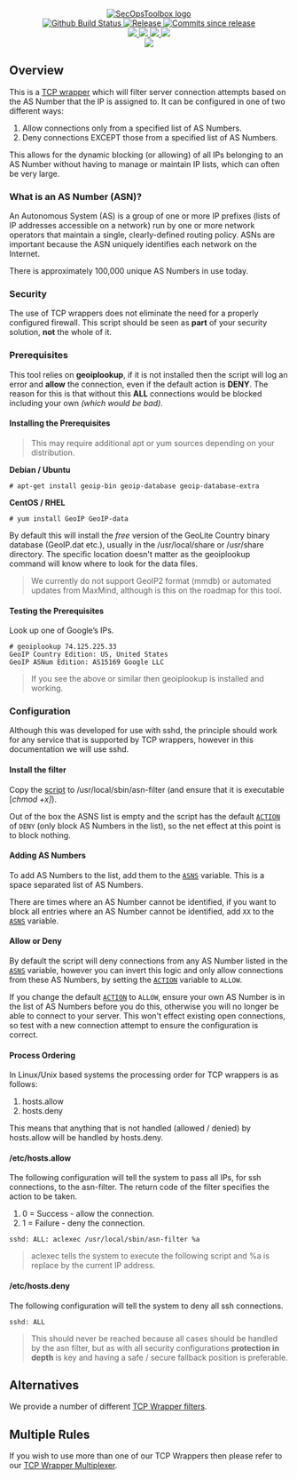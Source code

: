<p align="center">
    <a href="https://github.com/SecOpsToolbox/">
        <img src="https://cdn.wolfsoftware.com/assets/images/github/organisations/secopstoolbox/black-and-white-circle-256.png" alt="SecOpsToolbox logo" />
    </a>
    <br />
    <a href="https://github.com/SecOpsToolbox/tcp-wrapper-asn-filter/actions/workflows/pipeline.yml">
        <img src="https://img.shields.io/github/workflow/status/SecOpsToolbox/tcp-wrapper-asn-filter/pipeline/master?style=for-the-badge" alt="Github Build Status">
    </a>
    <a href="https://github.com/SecOpsToolbox/tcp-wrapper-asn-filter/releases/latest">
        <img src="https://img.shields.io/github/v/release/SecOpsToolbox/tcp-wrapper-asn-filter?color=blue&label=Latest%20Release&style=for-the-badge" alt="Release">
    </a>
    <a href="https://github.com/SecOpsToolbox/tcp-wrapper-asn-filter/releases/latest">
        <img src="https://img.shields.io/github/commits-since/SecOpsToolbox/tcp-wrapper-asn-filter/latest.svg?color=blue&style=for-the-badge" alt="Commits since release">
    </a>
    <br />
    <a href=".github/CODE_OF_CONDUCT.md">
        <img src="https://img.shields.io/badge/Code%20of%20Conduct-blue?style=for-the-badge" />
    </a>
    <a href=".github/CONTRIBUTING.md">
        <img src="https://img.shields.io/badge/Contributing-blue?style=for-the-badge" />
    </a>
    <a href=".github/SECURITY.md">
        <img src="https://img.shields.io/badge/Report%20Security%20Concern-blue?style=for-the-badge" />
    </a>
    <a href="https://github.com/SecOpsToolbox/tcp-wrapper-asn-filter/issues">
        <img src="https://img.shields.io/badge/Get%20Support-blue?style=for-the-badge" />
    </a>
    <br />
    <a href="https://wolfsoftware.com/">
        <img src="https://img.shields.io/badge/Created%20by%20Wolf%20Software-blue?style=for-the-badge" />
    </a>
</p>

## Overview

This is a [TCP wrapper](https://en.wikipedia.org/wiki/TCP_Wrappers) which will filter server connection attempts based on the AS Number that the IP is assigned to. It can be configured in one of two different ways:

1. Allow connections only from a specified list of AS Numbers.
1. Deny connections EXCEPT those from a specified list of AS Numbers.

This allows for the dynamic blocking (or allowing) of all IPs belonging to an AS Number without having to manage or maintain IP lists, which can often be very large.

### What is an AS Number (ASN)?

An Autonomous System (AS) is a group of one or more IP prefixes (lists of IP addresses accessible on a network) run by one or more network operators that maintain a single, clearly-defined routing policy. ASNs are important because the ASN uniquely identifies each network on the Internet.

There is approximately 100,000 unique AS Numbers in use today.

### Security

The use of TCP wrappers does not eliminate the need for a properly configured firewall. This script should be seen as **part** of your security solution, **not** the whole of it.

### Prerequisites

This tool relies on **geoiplookup**, if it is not installed then the script will log an error and **allow** the connection, even if the default action is **DENY**. The reason for this is that without this **ALL** connections would be blocked including your own *(which would be bad)*.

#### Installing the Prerequisites

> This may require additional apt or yum sources depending on your distribution.

<b>Debian / Ubuntu</b>

```shell
# apt-get install geoip-bin geoip-database geoip-database-extra
```

<b>CentOS / RHEL</b>

```shell
# yum install GeoIP GeoIP-data
```

By default this will install the *free* version of the GeoLite Country binary database (GeoIP.dat etc.), usually in the /usr/local/share or /usr/share directory. The specific location doesn't matter as the geoiplookup command will know where to look for the data files.

> We currently do not support GeoIP2 format (mmdb) or automated updates from MaxMind, although is this on the roadmap for this tool.

#### Testing the Prerequisites

Look up one of Google’s IPs.

```shell
# geoiplookup 74.125.225.33
GeoIP Country Edition: US, United States
GeoIP ASNum Edition: AS15169 Google LLC
```

> If you see the above or similar then geoiplookup is installed and working.

### Configuration

Although this was developed for use with sshd, the principle should work for any service that is supported by TCP wrappers, however in this documentation we will use sshd.

#### Install the filter

Copy the [script](src/asn-filter.sh) to /usr/local/sbin/asn-filter (and ensure that it is executable [*chmod +x]*).

Out of the box the ASNS list is empty and the script has the default [`ACTION`](src/asn-filter.sh#L29) of `DENY` (only block AS Numbers in the list), so the net effect at this point is to block nothing.

#### Adding AS Numbers

To add AS Numbers to the list, add them to the [`ASNS`](src/asn-filter.sh#L26) variable. This is a space separated list of AS Numbers.

There are times where an AS Number cannot be identified, if you want to block all entries where an AS Number cannot be identified, add `XX` to the [`ASNS`](src/asn-filter.sh#L26) variable.

#### Allow or Deny

By default the script will deny connections from any AS Number listed in the [`ASNS`](src/asn-filter.sh#L26) variable, however you can invert this logic and only allow connections from these AS Numbers, by setting the [`ACTION`](src/asn-filter.sh#L29) variable to `ALLOW`.

If you change the default [`ACTION`](src/asn-filter.sh#L29) to `ALLOW`, ensure your own AS Number is in the list of AS Numbers before you do this, otherwise you will no longer be able to connect to your server. This won't effect existing open connections, so test with a new connection attempt to ensure the configuration is correct.

#### Process Ordering

In Linux/Unix based systems the processing order for TCP wrappers is as follows:

1. hosts.allow
2. hosts.deny

This means that anything that is not handled (allowed / denied) by hosts.allow will be handled by hosts.deny.

#### /etc/hosts.allow

The following configuration will tell the system to pass all IPs, for ssh connections, to the asn-filter. The return code of the filter specifies the action to be taken.

1. 0 = Success - allow the connection.
2. 1 = Failure - deny the connection.

```shell
sshd: ALL: aclexec /usr/local/sbin/asn-filter %a 
```

> aclexec tells the system to execute the following script and %a is replace by the current IP address.

#### /etc/hosts.deny

The following configuration will tell the system to deny all ssh connections. 

```shell
sshd: ALL
```

> This should never be reached because all cases should be handled by the asn filter, but as with all security configurations **protection in depth** is key and having a safe / secure fallback position is preferable.

## Alternatives

We provide a number of different [TCP Wrapper filters](https://github.com/SecOpsToolbox?q=in%3Aname+tcp+wrapper+filter&type=&language=).

## Multiple Rules

If you wish to use more than one of our TCP Wrappers then please refer to our [TCP Wrapper Multiplexer](https://github.com/SecOpsToolbox/tcp-wrapper-multiplexer).
